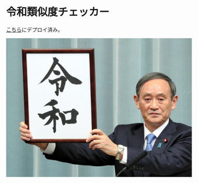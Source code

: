 # 令和類似度チェッカー

<a href="https://reiwa-checker.herokuapp.com">こちら</a>にデプロイ済み。<br>


<img src="./reiwa_app/static/reiwa_app/assets/reiwa.jpg">
